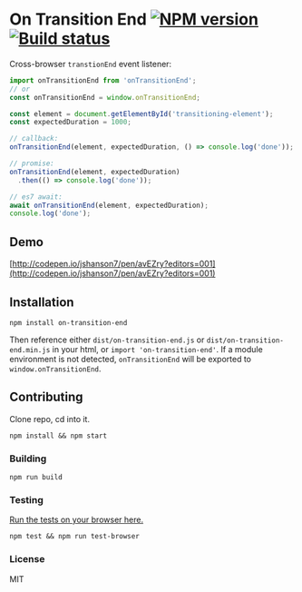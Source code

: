# On Transition End [![NPM version][npm-image]][npm-url] [![Build status][travis-image]][travis-url]

Cross-browser `transtionEnd` event listener:

```javascript
import onTransitionEnd from 'onTransitionEnd';
// or
const onTransitionEnd = window.onTransitionEnd;

const element = document.getElementById('transitioning-element');
const expectedDuration = 1000;

// callback:
onTransitionEnd(element, expectedDuration, () => console.log('done'));

// promise:
onTransitionEnd(element, expectedDuration)
  .then(() => console.log('done'));

// es7 await:
await onTransitionEnd(element, expectedDuration);
console.log('done');

```

## Demo
[http://codepen.io/jshanson7/pen/avEZry?editors=001](http://codepen.io/jshanson7/pen/avEZry?editors=001)

## Installation

```
npm install on-transition-end
```

Then reference either `dist/on-transition-end.js` or `dist/on-transition-end.min.js` in your html, or `import 'on-transition-end'`.  If a module environment is not detected, `onTransitionEnd` will be exported to `window.onTransitionEnd`.

## Contributing

Clone repo, cd into it.

```
npm install && npm start
```

### Building

```
npm run build
```

### Testing

[Run the tests on your browser here.](https://rawgit.com/jshanson7/on-transition-end/master/test/test.html)

```
npm test && npm run test-browser
```

### License

MIT

[npm-image]: https://badge.fury.io/js/on-transition-end.svg
[npm-url]: https://npmjs.org/package/on-transition-end
[travis-image]: https://travis-ci.org/jshanson7/on-transition-end.svg
[travis-url]: https://travis-ci.org/jshanson7/on-transition-end